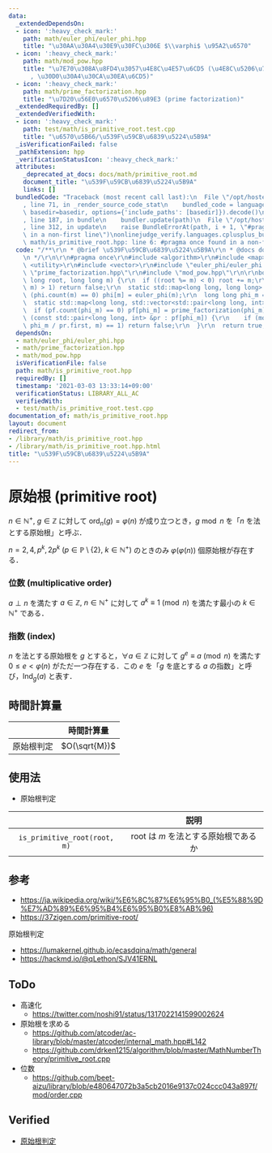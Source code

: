 ```yaml
---
data:
  _extendedDependsOn:
  - icon: ':heavy_check_mark:'
    path: math/euler_phi/euler_phi.hpp
    title: "\u30AA\u30A4\u30E9\u30FC\u306E $\\varphi$ \u95A2\u6570"
  - icon: ':heavy_check_mark:'
    path: math/mod_pow.hpp
    title: "\u7E70\u308A\u8FD4\u3057\u4E8C\u4E57\u6CD5 (\u4E8C\u5206\u7D2F\u4E57\u6CD5\
      , \u30D0\u30A4\u30CA\u30EA\u6CD5)"
  - icon: ':heavy_check_mark:'
    path: math/prime_factorization.hpp
    title: "\u7D20\u56E0\u6570\u5206\u89E3 (prime factorization)"
  _extendedRequiredBy: []
  _extendedVerifiedWith:
  - icon: ':heavy_check_mark:'
    path: test/math/is_primitive_root.test.cpp
    title: "\u6570\u5B66/\u539F\u59CB\u6839\u5224\u5B9A"
  _isVerificationFailed: false
  _pathExtension: hpp
  _verificationStatusIcon: ':heavy_check_mark:'
  attributes:
    _deprecated_at_docs: docs/math/primitive_root.md
    document_title: "\u539F\u59CB\u6839\u5224\u5B9A"
    links: []
  bundledCode: "Traceback (most recent call last):\n  File \"/opt/hostedtoolcache/Python/3.9.7/x64/lib/python3.9/site-packages/onlinejudge_verify/documentation/build.py\"\
    , line 71, in _render_source_code_stat\n    bundled_code = language.bundle(stat.path,\
    \ basedir=basedir, options={'include_paths': [basedir]}).decode()\n  File \"/opt/hostedtoolcache/Python/3.9.7/x64/lib/python3.9/site-packages/onlinejudge_verify/languages/cplusplus.py\"\
    , line 187, in bundle\n    bundler.update(path)\n  File \"/opt/hostedtoolcache/Python/3.9.7/x64/lib/python3.9/site-packages/onlinejudge_verify/languages/cplusplus_bundle.py\"\
    , line 312, in update\n    raise BundleErrorAt(path, i + 1, \"#pragma once found\
    \ in a non-first line\")\nonlinejudge_verify.languages.cplusplus_bundle.BundleErrorAt:\
    \ math/is_primitive_root.hpp: line 6: #pragma once found in a non-first line\n"
  code: "/**\r\n * @brief \u539F\u59CB\u6839\u5224\u5B9A\r\n * @docs docs/math/primitive_root.md\r\
    \n */\r\n\r\n#pragma once\r\n#include <algorithm>\r\n#include <map>\r\n#include\
    \ <utility>\r\n#include <vector>\r\n#include \"euler_phi/euler_phi.hpp\"\r\n#include\
    \ \"prime_factorization.hpp\"\r\n#include \"mod_pow.hpp\"\r\n\r\nbool is_primitive_root(long\
    \ long root, long long m) {\r\n  if ((root %= m) < 0) root += m;\r\n  if (std::__gcd(root,\
    \ m) > 1) return false;\r\n  static std::map<long long, long long> phi;\r\n  if\
    \ (phi.count(m) == 0) phi[m] = euler_phi(m);\r\n  long long phi_m = phi[m];\r\n\
    \  static std::map<long long, std::vector<std::pair<long long, int>>> pf;\r\n\
    \  if (pf.count(phi_m) == 0) pf[phi_m] = prime_factorization(phi_m);\r\n  for\
    \ (const std::pair<long long, int> &pr : pf[phi_m]) {\r\n    if (mod_pow(root,\
    \ phi_m / pr.first, m) == 1) return false;\r\n  }\r\n  return true;\r\n}\r\n"
  dependsOn:
  - math/euler_phi/euler_phi.hpp
  - math/prime_factorization.hpp
  - math/mod_pow.hpp
  isVerificationFile: false
  path: math/is_primitive_root.hpp
  requiredBy: []
  timestamp: '2021-03-03 13:33:14+09:00'
  verificationStatus: LIBRARY_ALL_AC
  verifiedWith:
  - test/math/is_primitive_root.test.cpp
documentation_of: math/is_primitive_root.hpp
layout: document
redirect_from:
- /library/math/is_primitive_root.hpp
- /library/math/is_primitive_root.hpp.html
title: "\u539F\u59CB\u6839\u5224\u5B9A"
---
```

# 原始根 (primitive root)

$n \in \mathbb{N}^+,\ g \in \mathbb{Z}$ に対して $\mathrm{ord}_n(g) = \varphi(n)$ が成り立つとき，$g \bmod n$ を「$n$ を法とする原始根」と呼ぶ．

$n = 2, 4, p^k, 2p^k \ (p \in \mathbb{P} \setminus \lbrace 2 \rbrace,\ k \in \mathbb{N}^+)$ のときのみ $\varphi(\varphi(n))$ 個原始根が存在する．


### 位数 (multiplicative order)

$a \perp n$ を満たす $a \in \mathbb{Z},\ n \in \mathbb{N}^+$ に対して $a^k \equiv 1 \pmod{n}$ を満たす最小の $k \in \mathbb{N}^+$ である．


### 指数 (index)

$n$ を法とする原始根を $g$ とすると，$\forall a \in \mathbb{Z}$ に対して $g^e \equiv a \pmod{n}$ を満たす $0 \leq e < \varphi(n)$ がただ一つ存在する．この $e$ を「$g$ を底とする $a$ の指数」と呼び，$\mathrm{Ind}_g(a)$ と表す．


## 時間計算量

||時間計算量|
|:--:|:--:|
|原始根判定|$O(\sqrt{M})$|


## 使用法

- 原始根判定

||説明|
|:--:|:--:|
|`is_primitive_root(root, m)`|$\mathrm{root}$ は $m$ を法とする原始根であるか|


## 参考

- https://ja.wikipedia.org/wiki/%E6%8C%87%E6%95%B0_(%E5%88%9D%E7%AD%89%E6%95%B4%E6%95%B0%E8%AB%96)
- https://37zigen.com/primitive-root/

原始根判定
  - https://lumakernel.github.io/ecasdqina/math/general
  - https://hackmd.io/@qLethon/SJV41ERNL


## ToDo

- 高速化
  - https://twitter.com/noshi91/status/1317022141599002624
- 原始根を求める
  - https://github.com/atcoder/ac-library/blob/master/atcoder/internal_math.hpp#L142
  - https://github.com/drken1215/algorithm/blob/master/MathNumberTheory/primitive_root.cpp
- 位数
  - https://github.com/beet-aizu/library/blob/e480647072b3a5cb2016e9137c024ccc043a897f/mod/order.cpp


## Verified

- [原始根判定](https://yukicoder.me/submissions/624631)
